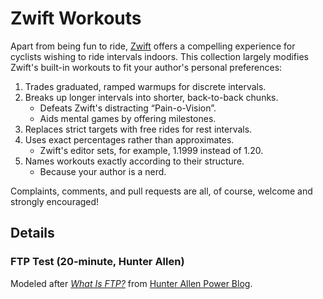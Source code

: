 # Zwift Workouts

Apart from being fun to ride, [Zwift](http://zwift.com) offers a compelling experience for cyclists wishing to ride intervals indoors. This collection largely modifies Zwift's built-in workouts to fit your author's personal preferences:

1. Trades graduated, ramped warmups for discrete intervals.
1. Breaks up longer intervals into shorter, back-to-back chunks.
    - Defeats Zwift's distracting “Pain-o-Vision”.
    - Aids mental games by offering milestones.
1. Replaces strict targets with free rides for rest intervals.
1. Uses exact percentages rather than approximates.
    - Zwift's editor sets, for example, 1.1999 instead of 1.20.
1. Names workouts exactly according to their structure.
    - Because your author is a nerd.

Complaints, comments, and pull requests are all, of course, welcome and strongly encouraged!

## Details

### FTP Test (20-minute, Hunter Allen)

Modeled after [_What Is FTP?_](http://hunterallenpowerblog.com/2013/01/what-is-ftp.html) from [Hunter Allen Power Blog](hunterallenpowerblog.com).
